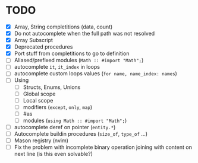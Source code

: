 # TODO
- [x] Array, String completitions (data, count)
- [x] Do not autocomplete when the full path was not resolved
- [x] Array Subscript
- [x] Deprecated procedures
- [x] Port stuff from completitions to go to definition
- [ ] Aliased/prefixed modules (`Math :: #import "Math";`)
- [ ] autocomplete `it`, `it_index` in loops
- [ ] autocomplete custom loops values (`for name, name_index: names`)
- [ ] Using
    - [ ] Structs, Enums, Unions
    - [ ] Global scope
    - [ ] Local scope
    - [ ] modifiers (`except`, `only`, `map`)
    - [ ] #as
    - [ ] modules (`using Math :: #import "Math";`)
- [ ] autocomplete deref on pointer (`entity.*`)
- [ ] Autocomplete buildin procedures (`size_of`, `type_of` ...)
- [ ] Mason registry (nvim)
- [ ] Fix the problem with incomplete binary operation joining with content on next line (is this even solvable?)